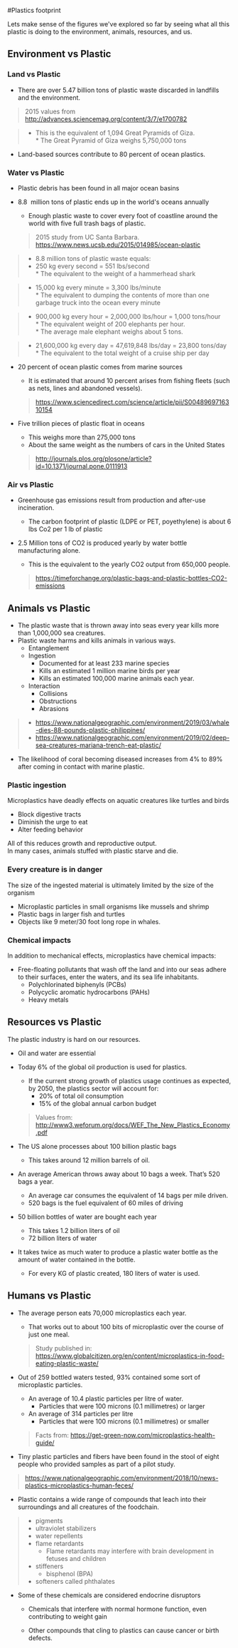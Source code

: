 #Plastics footprint

Lets make sense of the figures we've explored so far by seeing what all this plastic is doing to the environment, animals, resources, and us.

## Environment vs Plastic
### Land vs Plastic
* There are over 5.47 billion tons of plastic waste discarded in landfills and the environment.  
> 2015 values from http://advances.sciencemag.org/content/3/7/e1700782

> * This is the equivalent of 1,094 Great Pyramids of Giza.  
    * The Great Pyramid of Giza weighs 5,750,000 tons 

* Land-based sources contribute to 80 percent of ocean plastics.

### Water vs Plastic
* Plastic debris has been found in all major ocean basins
* 8.8  million tons of plastic ends up in the world's oceans annually
    * Enough plastic waste to cover every foot of coastline around the world with five full trash bags of plastic.

    > 2015 study from UC Santa Barbara.  
https://www.news.ucsb.edu/2015/014985/ocean-plastic  

> * 8.8 million tons of plastic waste equals: 
> * 250 kg every second = 551 lbs/second  
    * The equivalent to the weight of a hammerhead shark

> * 15,000 kg every minute = 3,300 lbs/minute  
    * The equivalent to dumping the contents of more than one garbage truck into the ocean every minute

> * 900,000 kg every hour = 2,000,000 lbs/hour = 1,000 tons/hour   
    * The equivalent weight of 200 elephants per hour.  
    *  The average male elephant weighs about 5 tons. 

> * 21,600,000 kg every day = 47,619,848 lbs/day = 23,800 tons/day  
    * The equivalent to the total weight of a cruise ship per day

* 20 percent of ocean plastic comes from marine sources
    * It is estimated that around 10 percent arises from fishing fleets (such as nets, lines and abandoned vessels).

    > https://www.sciencedirect.com/science/article/pii/S0048969716310154

* Five trillion pieces of plastic float in oceans
    * This weighs more than 275,000 tons
    * About the same weight as the numbers of cars in the United States

    > http://journals.plos.org/plosone/article?id=10.1371/journal.pone.0111913

### Air vs Plastic 
* Greenhouse gas emissions result from production and after-use incineration.
    * The carbon footprint of plastic (LDPE or PET, poyethylene) is about 6 lbs Co2 per 1 lb of plastic 
* 2.5 Million tons of CO2 is produced yearly by water bottle manufacturing alone.
    * This is the equivalent to the yearly CO2 output from 650,000 people.

    > https://timeforchange.org/plastic-bags-and-plastic-bottles-CO2-emissions

## Animals vs Plastic
* The plastic waste that is thrown away into seas every year kills more than 1,000,000 sea creatures.
* Plastic waste harms and kills animals in various ways.
    * Entanglement
    * Ingestion
        * Documented for at least 233 marine species
        * Kills an estimated 1 million marine birds per year
        * Kills an estimated 100,000 marine animals each year.
    * Interaction
        * Collisions
        * Obstructions
        * Abrasions

> * https://www.nationalgeographic.com/environment/2019/03/whale-dies-88-pounds-plastic-philippines/
> * https://www.nationalgeographic.com/environment/2019/02/deep-sea-creatures-mariana-trench-eat-plastic/

* The likelihood of coral becoming diseased increases from 4% to 89% after coming in contact with marine plastic.

### Plastic ingestion 
Microplastics have deadly effects on aquatic creatures like turtles and birds

* Block digestive tracts
* Diminish the urge to eat
* Alter feeding behavior  

All of this reduces growth and reproductive output.  
In many cases, animals stuffed with plastic starve and die. 

### Every creature is in danger
The size of the ingested material is ultimately limited by the size of the organism

* Microplastic particles in small organisms like mussels and shrimp
* Plastic bags in larger fish and turtles 
* Objects like 9 meter/30 foot long rope in whales.

### Chemical impacts
In addition to mechanical effects, microplastics have chemical impacts:

* Free-floating pollutants that wash off the land and into our seas adhere to their surfaces, enter the waters, and its sea life inhabitants. 
    * Polychlorinated biphenyls (PCBs)
    * Polycyclic aromatic hydrocarbons (PAHs)
    * Heavy metals  

## Resources vs Plastic

The plastic industry is hard on our resources.

* Oil and water are essential 
* Today 6% of the global oil production 
is used for plastics.
    * If the current strong growth of plastics usage continues as expected, by 2050, the plastics sector will account for:
        * 20% of total oil consumption  
        * 15% of the global annual carbon budget

    > Values from: http://www3.weforum.org/docs/WEF_The_New_Plastics_Economy.pdf

* The US alone processes about 100 billion plastic bags
    * This takes around 12 million barrels of oil.

* An average American throws away about 10 bags a week. That’s 520 bags a year.
    * An average car consumes the equivalent of 14 bags per mile driven.
    * 520 bags is the fuel equivalent of 60 miles of driving

* 50 billion bottles of water are bought each year
    * This takes 1.2 billion liters of oil 
    * 72 billion liters of water 

* It takes twice as much water to produce a plastic water bottle as the amount of water contained in the bottle.
    * For every KG of plastic created, 180 liters of water is used.

## Humans vs Plastic

* The average person eats 70,000 microplastics each year.
    * That works out to about 100 bits of microplastic over the course of just one meal.

    > Study published in:
    > https://www.globalcitizen.org/en/content/microplastics-in-food-eating-plastic-waste/ 

* Out of 259 bottled waters tested, 93% contained some sort of microplastic particles.

    * An average of 10.4 plastic particles per litre of water.  
        * Particles that were 100 microns (0.1 millimetres) or larger
    * An average of 314 particles per litre
        * Particles that were 100 microns (0.1 millimetres) or smaller

    > Facts from: https://get-green-now.com/microplastics-health-guide/

* Tiny plastic particles and fibers have been found in the stool of eight people who provided samples as part of a pilot study.
> https://www.nationalgeographic.com/environment/2018/10/news-plastics-microplastics-human-feces/

* Plastic contains a wide range of compounds that leach into their surroundings and all creatures of the foodchain.
>    * pigments  
>    * ultraviolet stabilizers  
>    * water repellents  
>    * flame retardants  
>       * Flame retardants may interfere with brain development in fetuses and children
>    * stiffeners  
>        * bisphenol (BPA) 
>    * softeners called phthalates

* Some of these chemicals are considered endocrine disruptors
    * Chemicals that interfere with normal hormone function, even contributing to weight gain

    * Other compounds that cling to plastics can cause cancer or birth defects.



